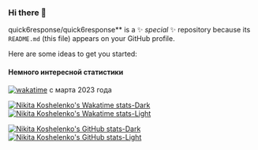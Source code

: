 ### Hi there 👋


quick6response/quick6response** is a ✨ _special_ ✨ repository because its `README.md` (this file) appears on your GitHub profile.

Here are some ideas to get you started:

#### Немного интересной статистики
[![wakatime](https://wakatime.com/badge/user/@0ceceb1a-551b-47d3-880d-2fa2dc3a45d7.svg)](https://wakatime.com/@0ceceb1a-551b-47d3-880d-2fa2dc3a45d7) с марта 2023 года

[![Nikita Koshelenko's Wakatime stats-Dark](https://github-readme-stats.vercel.app/api/wakatime?username=quick6response&theme=dark&locale=ru#gh-dark-mode-only)](https://github.com/quick6response/quick6response#gh-dark-mode-only)
[![Nikita Koshelenko's Wakatime stats-Light](https://github-readme-stats.vercel.app/api/wakatime?username=quick6response&theme=light&locale=ru#gh-light-mode-only)](https://github.com/quick6response/quick6response#gh-light-mode-only)

[![Nikita Koshelenko's GitHub stats-Dark](https://github-readme-stats.vercel.app/api?username=quick6response&show_icons=true&theme=dark&locale=en#gh-dark-mode-only)](https://github.com/quick6response/quick6response#gh-dark-mode-only)
[![Nikita Koshelenko's GitHub stats-Light](https://github-readme-stats.vercel.app/api?username=quick6response&show_icons=true&theme=light&locale=en#gh-light-mode-only)](https://github.com/quick6response/quick6response#gh-light-mode-only)
